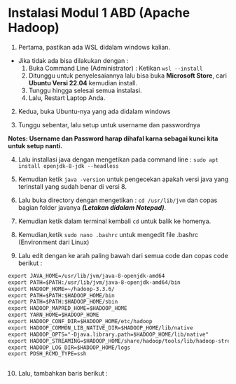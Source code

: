 # Instalasi Modul 1 ABD (Apache Hadoop)

1. Pertama, pastikan ada WSL didalam windows kalian.

- Jika tidak ada bisa dilakukan dengan :
  1. Buka Command Line (Administrator) : Ketikan `wsl --install`
  2. Ditunggu untuk penyelesaiannya lalu bisa buka **Microsoft Store**, cari **Ubuntu Versi 22.04** kemudian install.
  3. Tunggu hingga selesai semua instalasi.
  4. Lalu, Restart Laptop Anda.

2. Kedua, buka Ubuntu-nya yang ada didalam windows

3. Tunggu sebentar, lalu setup untuk username dan passwordnya

**Notes: Username dan Password harap dihafal karna sebagai kunci kita untuk setup nanti.**

4. Lalu installasi java dengan mengetikan pada command line : `sudo apt install openjdk-8-jdk --headless`

5. Kemudian ketik `java -version` untuk pengecekan apakah versi java yang terinstall yang sudah benar di versi 8.

6. Lalu buka directory dengan mengetikan : `cd /usr/lib/jvm` dan copas bagian folder javanya _**(Letakan didalam Notepad)**_.

7. Kemudian ketik dalam terminal kembali `cd` untuk balik ke homenya.

8. Kemudian,ketik `sudo nano .bashrc` untuk mengedit file .bashrc (Environment dari Linux)

9. Lalu edit dengan ke arah paling bawah dari semua code dan copas code berikut :

```txt
export JAVA_HOME=/usr/lib/jvm/java-8-openjdk-amd64
export PATH=$PATH:/usr/lib/jvm/java-8-openjdk-amd64/bin
export HADOOP_HOME=~/hadoop-3.3.6/
export PATH=$PATH:$HADOOP_HOME/bin
export PATH=$PATH:$HADOOP_HOME/sbin
export HADOOP_MAPRED_HOME=$HADOOP_HOME
export YARN_HOME=$HADOOP_HOME
export HADOOP_CONF_DIR=$HADOOP_HOME/etc/hadoop
export HADOOP_COMMON_LIB_NATIVE_DIR=$HADOOP_HOME/lib/native
export HADOOP_OPTS="-Djava.library.path=$HADOOP_HOME/lib/native"
export HADOOP_STREAMING=$HADOOP_HOME/share/hadoop/tools/lib/hadoop-streaming-3.3.6.jar
export HADOOP_LOG_DIR=$HADOOP_HOME/logs
export PDSH_RCMD_TYPE=ssh



```

10. Lalu, tambahkan baris berikut :
